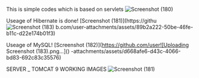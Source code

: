 This is simple codes which is based on servlets
![Screenshot (180)](https://github.com/user-attachments/assets/d8aa53cd-9d16-402a-b3b2-6cd1057810e5)

Useage of Hibernate is done!
[Screenshot (181)](https://githu![Screenshot (183)](https://github.com/user-attachments/assets/68978f41-0b50-4f7f-83f3-8acc1963ebda)
b.com/user-attachments/assets/89b2a222-50be-46fe-b11c-d22e174b01f3)

Useage of MySQL!
[Screenshot (182)](https://github.com/user![Uploading Screenshot (183).png…]()
-attachments/assets/d668afe6-d43c-4066-bd83-692c83c35576)

SERVER _ TOMCAT 9
WORKING IMAGES
![Screenshot (181)](https://github.com/user-attachments/assets/ef3b75ea-b0cf-4e8d-a252-7547b589a213)
